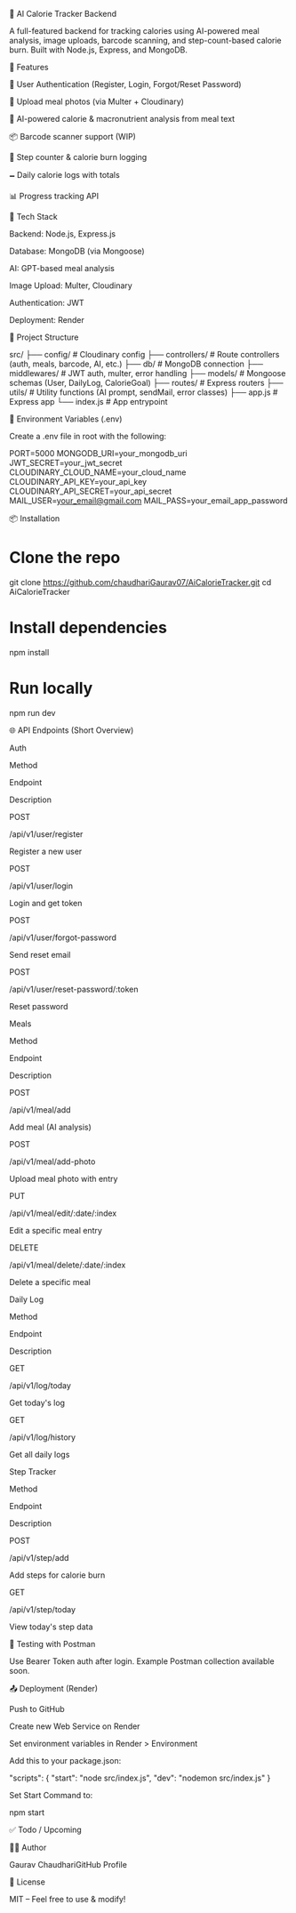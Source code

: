 🥗 AI Calorie Tracker Backend

A full-featured backend for tracking calories using AI-powered meal analysis, image uploads, barcode scanning, and step-count-based calorie burn. Built with Node.js, Express, and MongoDB.

🚀 Features

🔐 User Authentication (Register, Login, Forgot/Reset Password)

📸 Upload meal photos (via Multer + Cloudinary)

🤖 AI-powered calorie & macronutrient analysis from meal text

📦 Barcode scanner support (WIP)

🏃 Step counter & calorie burn logging

🗕️ Daily calorie logs with totals

📊 Progress tracking API

🧪 Tech Stack

Backend: Node.js, Express.js

Database: MongoDB (via Mongoose)

AI: GPT-based meal analysis

Image Upload: Multer, Cloudinary

Authentication: JWT

Deployment: Render

📁 Project Structure

src/
├── config/                 # Cloudinary config
├── controllers/           # Route controllers (auth, meals, barcode, AI, etc.)
├── db/                    # MongoDB connection
├── middlewares/           # JWT auth, multer, error handling
├── models/                # Mongoose schemas (User, DailyLog, CalorieGoal)
├── routes/                # Express routers
├── utils/                 # Utility functions (AI prompt, sendMail, error classes)
├── app.js                 # Express app
└── index.js               # App entrypoint

🔧 Environment Variables (.env)

Create a .env file in root with the following:

PORT=5000
MONGODB_URI=your_mongodb_uri
JWT_SECRET=your_jwt_secret
CLOUDINARY_CLOUD_NAME=your_cloud_name
CLOUDINARY_API_KEY=your_api_key
CLOUDINARY_API_SECRET=your_api_secret
MAIL_USER=your_email@gmail.com
MAIL_PASS=your_email_app_password

📦 Installation

# Clone the repo
git clone https://github.com/chaudhariGaurav07/AiCalorieTracker.git
cd AiCalorieTracker

# Install dependencies
npm install

# Run locally
npm run dev

🌐 API Endpoints (Short Overview)

Auth

Method

Endpoint

Description

POST

/api/v1/user/register

Register a new user

POST

/api/v1/user/login

Login and get token

POST

/api/v1/user/forgot-password

Send reset email

POST

/api/v1/user/reset-password/:token

Reset password

Meals

Method

Endpoint

Description

POST

/api/v1/meal/add

Add meal (AI analysis)

POST

/api/v1/meal/add-photo

Upload meal photo with entry

PUT

/api/v1/meal/edit/:date/:index

Edit a specific meal entry

DELETE

/api/v1/meal/delete/:date/:index

Delete a specific meal

Daily Log

Method

Endpoint

Description

GET

/api/v1/log/today

Get today's log

GET

/api/v1/log/history

Get all daily logs

Step Tracker

Method

Endpoint

Description

POST

/api/v1/step/add

Add steps for calorie burn

GET

/api/v1/step/today

View today's step data

🧪 Testing with Postman

Use Bearer Token auth after login. Example Postman collection available soon.

📤 Deployment (Render)

Push to GitHub

Create new Web Service on Render

Set environment variables in Render > Environment

Add this to your package.json:

"scripts": {
  "start": "node src/index.js",
  "dev": "nodemon src/index.js"
}

Set Start Command to:

npm start

✅ Todo / Upcoming



👨‍💻 Author

Gaurav ChaudhariGitHub Profile

📄 License

MIT – Feel free to use & modify!
